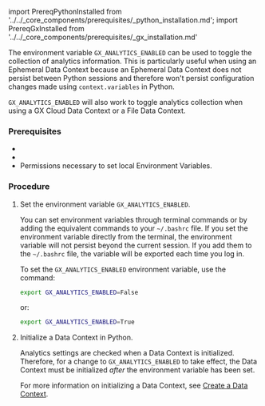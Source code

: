 import PrereqPythonInstalled from '../../_core_components/prerequisites/_python_installation.md';
import PrereqGxInstalled from '../../_core_components/prerequisites/_gx_installation.md'

The environment variable `GX_ANALYTICS_ENABLED` can be used to toggle the collection of analytics information.  This is particularly useful when using an Ephemeral Data Context because an Ephemeral Data Context does not persist between Python sessions and therefore won't persist configuration changes made using `context.variables` in Python.

`GX_ANALYTICS_ENABLED` will also work to toggle analytics collection when using a GX Cloud Data Context or a File Data Context.

### Prerequisites

- <PrereqPythonInstalled/>
- <PrereqGxInstalled/>
- Permissions necessary to set local Environment Variables.

### Procedure

1. Set the environment variable `GX_ANALYTICS_ENABLED`.

   You can set environment variables through terminal commands or by adding the equivalent commands to your `~/.bashrc` file.  If you set the environment variable directly from the terminal, the environment variable will not persist beyond the current session.  If you add them to the `~/.bashrc` file, the variable will be exported each time you log in.

   To set the `GX_ANALYTICS_ENABLED` environment variable, use the command:

   ```bash title="Terminal or ~/.bashrc"
   export GX_ANALYTICS_ENABLED=False
   ```
   
   or:

   ```bash title="Terminal or ~/.bashrc"
   export GX_ANALYTICS_ENABLED=True
   ```

2. Initialize a Data Context in Python.

   Analytics settings are checked when a Data Context is initialized.  Therefore, for a change to `GX_ANALYTICS_ENABLED` to take effect, the Data Context must be initialized *after* the environment variable has been set.

   For more information on initializing a Data Context, see [Create a Data Context](/core/set_up_a_gx_environment/create_a_data_context.md).